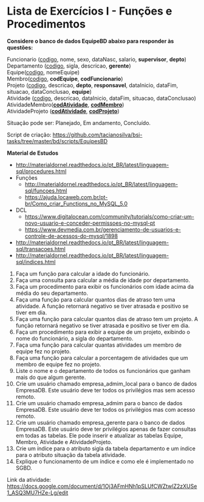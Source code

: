 # Lista de Exercícios I - Funções e Procedimentos

**Considere o banco de dados EquipeBD abaixo para responder às questões:**

Funcionario (<ins>codigo</ins>, nome, sexo, dataNasc, salario, **supervisor**, **depto**)  
Departamento (<ins>codigo</ins>, sigla, descricao, **gerente**)  
Equipe(<ins>codigo</ins>, nomeEquipe)  
Membro(<ins>codigo</ins>, **codEquipe**, **codFuncionario**)  
Projeto (<ins>codigo</ins>, descricao, **depto**, **responsavel**, dataInicio, dataFim, situacao, dataConclusao, **equipe**)  
Atividade (<ins>codigo</ins>, descricao, dataInicio, dataFim, situacao, dataConclusao)  
AtividadeMembro(<ins>**codAtividade**</ins>, <ins>**codMembro**</ins>)  
AtividadeProjeto (<ins>**codAtividade**</ins>, <ins>**codProjeto**</ins>)  

Situação pode ser: Planejado, Em andamento, Concluído.

Script de criação: https://github.com/tacianosilva/bsi-tasks/tree/master/bd/scripts/EquipesBD 

**Material de Estudos**
- http://materialdornel.readthedocs.io/pt_BR/latest/linguagem-sql/procedures.html
- Funções
  - http://materialdornel.readthedocs.io/pt_BR/latest/linguagem-sql/funcoes.html
  - https://ajuda.locaweb.com.br/pt-br/Como_criar_Functions_no_MySQL_5.0
- DCL
  - https://www.digitalocean.com/community/tutorials/como-criar-um-novo-usuario-e-conceder-permissoes-no-mysql-pt
  - https://www.devmedia.com.br/gerenciamento-de-usuarios-e-controle-de-acessos-do-mysql/1898
- http://materialdornel.readthedocs.io/pt_BR/latest/linguagem-sql/transacoes.html
- http://materialdornel.readthedocs.io/pt_BR/latest/linguagem-sql/indices.html

1. Faça um função para calcular a idade do funcionário.
2. Faça uma consulta para calcular a média de idade por departamento.
3. Faça um procedimento para exibir os funcionários com idade acima da média do seu departamento.
4. Faça uma função para calcular quantos dias de atraso tem uma atividade. A função retornará negativo se tiver atrasada e positivo se tiver em dia.
5. Faça uma função para calcular quantos dias de atraso tem um projeto. A função retornará negativo se tiver atrasada e positivo se tiver em dia.
6. Faça um procedimento para exibir a equipe de um projeto, exibindo o nome do funcionário, a sigla do departamento.
7. Faça uma função para calcular quantas atividades um membro de equipe fez no projeto.
8. Faça uma função para calcular a porcentagem de atividades que um membro de equipe fez no projeto.
9. Liste o nome e o departamento de todos os funcionários que ganham mais do que algum gerente.
10. Crie um usuário chamado empresa_admim_local para o banco de dados EmpresaDB. Este usuário deve ter todos os privilégios mas sem acesso remoto.
11. Crie um usuário chamado empresa_admim para o banco de dados EmpresaDB. Este usuário deve ter todos os privilégios mas com acesso remoto.
12. Crie um usuário chamado empresa_gerente para o banco de dados EmpresaDB. Este usuário deve ter privilégios apenas de fazer consultas em todas as tabelas. Ele pode inserir e atualizar as tabelas Equipe, Membro, Atividade e AtividadeProjeto.
13. Crie um índice para o atributo sigla da tabela departamento e um índice para o atributo situação da tabela atividade.
14. Explique o funcionamento de um índice e como ele é implementado no SGBD.

Link da atividade:  
https://docs.google.com/document/d/1Oj3AFmHNh1pSLUfCWZtwlZ2zXUSe1_ASQ3MU7HZe-Lg/edit
